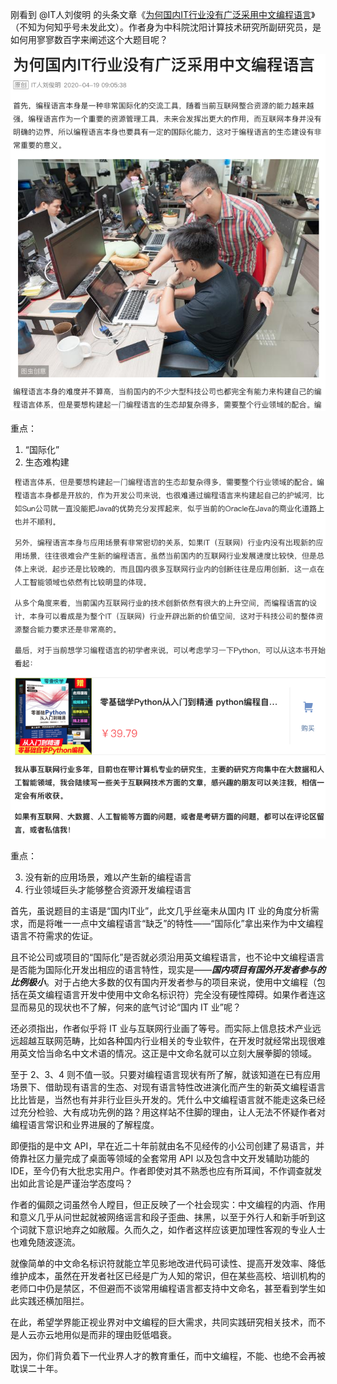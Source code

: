 刚看到 @IT人刘俊明 的头条文章《[为何国内IT行业没有广泛采用中文编程语言](https://www.toutiao.com/a6817222654148215300/)》（不知为何知乎号未发此文）。作者身为中科院沈阳计算技术研究所副研究员，是如何用寥寥数百字来阐述这个大题目呢？

![](../assets/2020-07-02_nagging1_1.png)

重点：
1. “国际化”
2. 生态难构建

![](../assets/2020-07-02_nagging1_2.png)

重点：

3. 没有新的应用场景，难以产生新的编程语言
4. 行业领域巨头才能够整合资源开发编程语言

首先，虽说题目的主语是“国内IT业”，此文几乎丝毫未从国内 IT 业的角度分析需求，而是将唯一一点中文编程语言“缺乏”的特性——“国际化”拿出来作为中文编程语言不符需求的佐证。

且不论公司或项目的“国际化”是否就必须沿用英文编程语言，也不论中文编程语言是否能为国际化开发出相应的语言特性，现实是——***国内项目有国外开发者参与的比例极小***。对于占绝大多数的仅有国内开发者参与的项目来说，使用中文编程（包括在英文编程语言开发中使用中文命名标识符）完全没有硬性障碍。如果作者连这显而易见的现状也不了解，何来的底气讨论“国内 IT 业”呢？

还必须指出，作者似乎将 IT 业与互联网行业画了等号。而实际上信息技术产业远远超越互联网范畴，比如各种国内行业相关的专业软件，在开发时就经常出现很难用英文恰当命名中文术语的情况。这正是中文命名就可以立刻大展拳脚的领域。

至于 2、3、4 则不值一驳。只要对编程语言现状有所了解，就该知道在已有应用场景下、借助现有语言的生态、对现有语言特性改进演化而产生的新英文编程语言比比皆是，当然也有并非行业巨头开发的。凭什么中文编程语言就不能走这条已经过充分检验、大有成功先例的路？用这样站不住脚的理由，让人无法不怀疑作者对编程语言常识和业界进展的了解程度。

即便指的是中文 API，早在近二十年前就由名不见经传的小公司创建了易语言，并倚靠社区力量完成了桌面等领域的全套常用 API 以及包含中文开发辅助功能的 IDE，至今仍有大批忠实用户。作者即使对其不熟悉也应有所耳闻，不作调查就发出如此言论是严谨治学态度吗？

作者的偏颇之词虽然令人瞠目，但正反映了一个社会现实：中文编程的内涵、作用和意义几乎从问世起就被网络谣言和段子歪曲、抹黑，以至于外行人和新手听到这个词就下意识地弃之如敝履。久而久之，如作者这样应该更加理性客观的专业人士也难免随波逐流。

就像简单的中文命名标识符就能立竿见影地改进代码可读性、提高开发效率、降低维护成本，虽然在开发者社区已经是广为人知的常识，但在某些高校、培训机构的老师口中仍是禁区，不但避而不谈常用编程语言都支持中文命名，甚至看到学生如此实践还横加阻拦。

在此，希望学界能正视业界对中文编程的巨大需求，共同实践研究相关技术，而不是人云亦云地用似是而非的理由贬低唱衰。

因为，你们背负着下一代业界人才的教育重任，而中文编程，不能、也绝不会再被耽误二十年。
